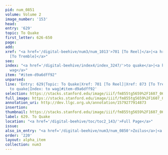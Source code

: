 ```yaml
---
pid: num_0851
volume: Volume 2
image_number: '153'
head: 
entry: '629'
topic: To Quake
first_letter: 626-650
page: 
add: 
xref: "<a href='/digital-beehive/num3/num_1013'>701 [To Reel]</a>|<a href='/digital-beehive/num4/num_1104'>873
  [To Tremble]</a>"
see: 
index: "<a href='/digital-beehive/index4/index_3247/'>to quake</a>|<a href='/digital-beehive/index5/index_4456/'>to
  wag</a>"
item: "#item-d9a6dff92"
unparsed: 
line: 'Entry: 629|Topic: To Quake|Xref: 701 [To Reel]|Xref: 873 [To Tremble]|Index:
  to quake|Index: to wag|#item-d9a6dff92'
selection: https://stacks.stanford.edu/image/iiif/fm855tg5659%2F1607_0620/428,738,2802,348/full/0/default.jpg
full_image: https://stacks.stanford.edu/image/iiif/fm855tg5659%2F1607_0620/full/full/0/default.jpg
annotation_uri: http://dev.llgc.org.uk/annotation/1579277914873
insertion: 
thumbnail: https://stacks.stanford.edu/image/iiif/fm855tg5659%2F1607_0620/428,738,600,180/250,/0/default.jpg
label: 629. To Quake
location: "<a href='/digital-beehive/toc/toc2_143/'>Full Page</a>"
issue: 
also_in_entry: "<a href='/digital-beehive/num3/num_0850'>Zoilus</a>|<a href='/digital-beehive/num3/num_0852'>Rather</a>"
order: '220'
layout: alpha_item
collection: num3
---
```

